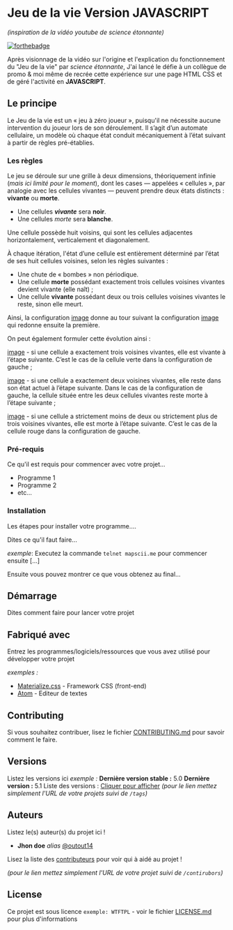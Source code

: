 # Jeu de la vie Version JAVASCRIPT
_(inspiration de la vidéo youtube de science étonnante)_

[![forthebadge](http://forthebadge.com/images/badges/built-with-love.svg)](https://www.linkedin.com/in/julien-fernandez-20b5b027/)

Après visionnage de la vidéo sur l'origine et l'explication du fonctionnement du "Jeu de la vie" par *science étonnante*,
J'ai lancé le défie à un collègue de promo & moi même de recrée cette expérience sur une page HTML CSS et de géré l'activité en **JAVASCRIPT**.

## Le principe

Le Jeu de la vie est un « jeu à zéro joueur », puisqu'il ne nécessite aucune intervention du joueur lors de son déroulement. 
Il s’agit d’un automate cellulaire, un modèle où chaque état conduit mécaniquement à l’état suivant à partir de règles pré-établies.

### Les règles

Le jeu se déroule sur une grille à deux dimensions, théoriquement infinie (*mais ici limité pour le moment*), dont les cases — appelées « cellules »,
 par analogie avec les cellules vivantes — peuvent prendre deux états distincts : **vivante** ou  **morte**.

 - Une cellules ***vivante*** sera **noir**.
 - Une cellules *morte* sera **blanche**.

Une cellule possède huit voisins, qui sont les cellules adjacentes horizontalement, verticalement et diagonalement.

À chaque itération, l'état d’une cellule est entièrement déterminé par l’état de ses huit cellules voisines, selon les règles suivantes :

- Une chute de « bombes » non périodique.
- Une cellule **morte** possédant exactement trois cellules voisines vivantes devient vivante (elle naît) ;
- Une cellule **vivante** possédant deux ou trois cellules voisines vivantes le reste, sinon elle meurt.

Ainsi, la configuration [image](Gol-blinker1.png) donne au tour suivant la configuration [image](Gol-blinker2.png) qui redonne ensuite la première.

On peut également formuler cette évolution ainsi :

[image](Gol-born.png) - si une cellule a exactement trois voisines vivantes, elle est vivante à l’étape suivante.
C’est le cas de la cellule verte dans la configuration de gauche ;

[image](Gol-dead.png) - si une cellule a exactement deux voisines vivantes, elle reste dans son état actuel à l’étape suivante.
Dans le cas de la configuration de gauche, la cellule située entre les deux cellules vivantes reste morte à l’étape suivante ;

[image](Gol-nochange.png) - si une cellule a strictement moins de deux ou strictement plus de trois voisines vivantes, elle est morte à l’étape suivante.
C’est le cas de la cellule rouge dans la configuration de gauche.


### Pré-requis

Ce qu'il est requis pour commencer avec votre projet...

- Programme 1
- Programme 2
- etc...

### Installation

Les étapes pour installer votre programme....

Dites ce qu'il faut faire...

_exemple_: Executez la commande ``telnet mapscii.me`` pour commencer ensuite [...]


Ensuite vous pouvez montrer ce que vous obtenez au final...

## Démarrage

Dites comment faire pour lancer votre projet

## Fabriqué avec

Entrez les programmes/logiciels/ressources que vous avez utilisé pour développer votre projet

_exemples :_
* [Materialize.css](http://materializecss.com) - Framework CSS (front-end)
* [Atom](https://atom.io/) - Editeur de textes

## Contributing

Si vous souhaitez contribuer, lisez le fichier [CONTRIBUTING.md](https://example.org) pour savoir comment le faire.

## Versions
Listez les versions ici 
_exemple :_
**Dernière version stable :** 5.0
**Dernière version :** 5.1
Liste des versions : [Cliquer pour afficher](https://github.com/your/project-name/tags)
_(pour le lien mettez simplement l'URL de votre projets suivi de ``/tags``)_

## Auteurs
Listez le(s) auteur(s) du projet ici !
* **Jhon doe** _alias_ [@outout14](https://github.com/outout14)

Lisez la liste des [contributeurs](https://github.com/your/project/contributors) pour voir qui à aidé au projet !

_(pour le lien mettez simplement l'URL de votre projet suivi de ``/contirubors``)_

## License

Ce projet est sous licence ``exemple: WTFTPL`` - voir le fichier [LICENSE.md](LICENSE.md) pour plus d'informations


